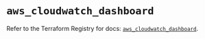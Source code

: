 # `aws_cloudwatch_dashboard`

Refer to the Terraform Registry for docs: [`aws_cloudwatch_dashboard`](https://registry.terraform.io/providers/hashicorp/aws/5.78.0/docs/resources/cloudwatch_dashboard).
